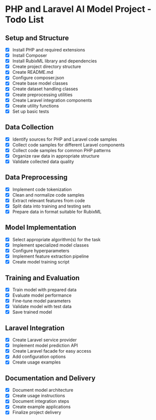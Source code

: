 # PHP and Laravel AI Model Project - Todo List

## Setup and Structure
- [x] Install PHP and required extensions
- [x] Install Composer
- [x] Install RubixML library and dependencies
- [x] Create project directory structure
- [x] Create README.md
- [x] Configure composer.json
- [x] Create base model classes
- [x] Create dataset handling classes
- [x] Create preprocessing utilities
- [x] Create Laravel integration components
- [x] Create utility functions
- [x] Set up basic tests

## Data Collection
- [x] Identify sources for PHP and Laravel code samples
- [x] Collect code samples for different Laravel components
- [x] Collect code samples for common PHP patterns
- [x] Organize raw data in appropriate structure
- [x] Validate collected data quality

## Data Preprocessing
- [x] Implement code tokenization
- [x] Clean and normalize code samples
- [x] Extract relevant features from code
- [x] Split data into training and testing sets
- [x] Prepare data in format suitable for RubixML

## Model Implementation
- [x] Select appropriate algorithm(s) for the task
- [x] Implement specialized model classes
- [x] Configure hyperparameters
- [x] Implement feature extraction pipeline
- [x] Create model training script

## Training and Evaluation
- [x] Train model with prepared data
- [x] Evaluate model performance
- [x] Fine-tune model parameters
- [x] Validate model with test data
- [x] Save trained model

## Laravel Integration
- [x] Create Laravel service provider
- [x] Implement model prediction API
- [x] Create Laravel facade for easy access
- [x] Add configuration options
- [x] Create usage examples

## Documentation and Delivery
- [x] Document model architecture
- [x] Create usage instructions
- [x] Document integration steps
- [x] Create example applications
- [x] Finalize project delivery
